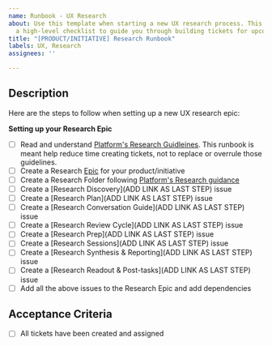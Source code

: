 ```yaml
---
name: Runbook - UX Research
about: Use this template when starting a new UX research process. This will create
  a high-level checklist to guide you through building tickets for upcoming sprints.
title: "[PRODUCT/INITIATIVE] Research Runbook"
labels: UX, Research
assignees: ''

---
```


## Description

Here are the steps to follow when setting up a new UX research epic:

**Setting up your Research Epic**
- [ ] Read and understand [Platform's Research Guidleines](https://depo-platform-documentation.scrollhelp.site/research-design/). This runbook is meant help reduce time creating tickets, not to replace or overrule those guidelines.
- [ ] Create a Research [Epic](https://github.com/department-of-veterans-affairs/va.gov-cms/issues/new?assignees=&labels=Epic%2C+Needs+refining&template=cms-epic.md&title=%3CInsert+summary+of+epic%3E) for your product/initiative
- [ ] Create a Research Folder following [Platform's Research guidance](https://depo-platform-documentation.scrollhelp.site/research-design/research-checklist#ResearchChecklist-1.Planningforresearch)
- [ ] Create a [Research Discovery](ADD LINK AS LAST STEP) issue
- [ ] Create a [Research Plan](ADD LINK AS LAST STEP) issue
- [ ] Create a [Research Conversation Guide](ADD LINK AS LAST STEP) issue
- [ ] Create a [Research Review Cycle](ADD LINK AS LAST STEP) issue
- [ ] Create a [Research Prep](ADD LINK AS LAST STEP) issue
- [ ] Create a [Research Sessions](ADD LINK AS LAST STEP) issue
- [ ] Create a [Research Synthesis & Reporting](ADD LINK AS LAST STEP) issue
- [ ] Create a [Research Readout & Post-tasks](ADD LINK AS LAST STEP) issue
- [ ] Add all the above issues to the Research Epic and add dependencies

## Acceptance Criteria
- [ ] All tickets have been created and assigned
